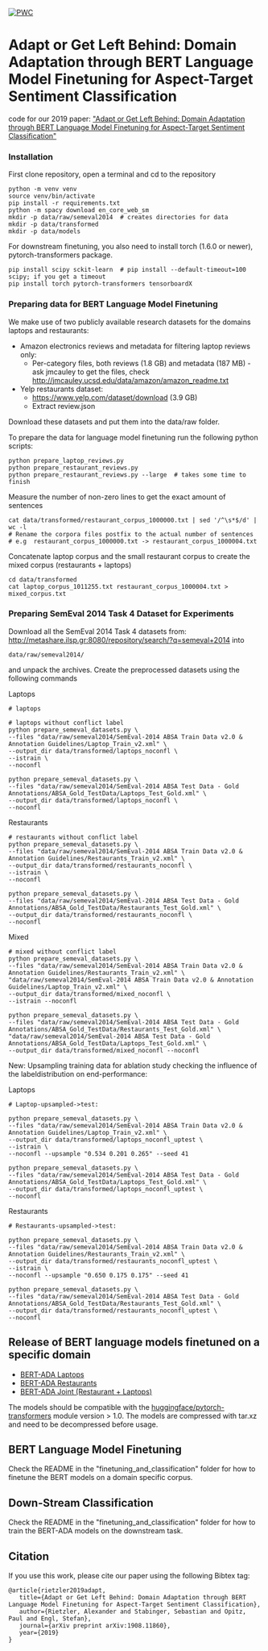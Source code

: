 [![PWC](https://img.shields.io/endpoint.svg?url=https://paperswithcode.com/badge/adapt-or-get-left-behind-domain-adaptation/aspect-based-sentiment-analysis-on-semeval)](https://paperswithcode.com/sota/aspect-based-sentiment-analysis-on-semeval?p=adapt-or-get-left-behind-domain-adaptation)

# Adapt or Get Left Behind: Domain Adaptation through BERT Language Model Finetuning for Aspect-Target Sentiment Classification
code for our 2019 paper: ["Adapt or Get Left Behind:
Domain Adaptation through BERT Language Model Finetuning for Aspect-Target Sentiment Classification"](https://arxiv.org/abs/1908.11860)

### Installation
First clone repository, open a terminal and cd to the repository
    
    python -m venv venv
    source venv/bin/activate
    pip install -r requirements.txt
    python -m spacy download en_core_web_sm
    mkdir -p data/raw/semeval2014  # creates directories for data
    mkdir -p data/transformed
    mkdir -p data/models
    

For downstream finetuning, you also need to install torch  (1.6.0 or newer), pytorch-transformers package.

    pip install scipy sckit-learn  # pip install --default-timeout=100 scipy; if you get a timeout
    pip install torch pytorch-transformers tensorboardX

    
### Preparing data for BERT Language Model Finetuning

We make use of two publicly available research datasets
for the domains laptops and restaurants:

* Amazon electronics reviews and metadata for filtering laptop reviews only:
    * Per-category files, both reviews (1.8 GB) and metadata (187 MB) - ask jmcauley to get the files, 
    check http://jmcauley.ucsd.edu/data/amazon/amazon_readme.txt
* Yelp restaurants dataset:
    * https://www.yelp.com/dataset/download (3.9 GB)
    * Extract review.json

Download these datasets and put them into the data/raw folder.

To prepare the data for language model finetuning run the following python scripts:

    python prepare_laptop_reviews.py
    python prepare_restaurant_reviews.py
    python prepare_restaurant_reviews.py --large  # takes some time to finish

Measure the number of non-zero lines to get the exact amount of sentences
    
    cat data/transformed/restaurant_corpus_1000000.txt | sed '/^\s*$/d' | wc -l
    # Rename the corpora files postfix to the actual number of sentences
    # e.g  restaurant_corpus_1000000.txt -> restaurant_corpus_1000004.txt

Concatenate laptop corpus and the small restaurant corpus to create the mixed corpus (restaurants + laptops)

    cd data/transformed
    cat laptop_corpus_1011255.txt restaurant_corpus_1000004.txt > mixed_corpus.txt

### Preparing SemEval 2014 Task 4 Dataset for Experiments

Download all the SemEval 2014 Task 4 datasets from:
<http://metashare.ilsp.gr:8080/repository/search/?q=semeval+2014>
into 

    data/raw/semeval2014/

and unpack the archives.
Create the preprocessed datasets using the following commands
 
Laptops

    # laptops
    
    # laptops without conflict label
    python prepare_semeval_datasets.py \
    --files "data/raw/semeval2014/SemEval-2014 ABSA Train Data v2.0 & Annotation Guidelines/Laptop_Train_v2.xml" \
    --output_dir data/transformed/laptops_noconfl \
    --istrain \
    --noconfl
    
    python prepare_semeval_datasets.py \
    --files "data/raw/semeval2014/SemEval-2014 ABSA Test Data - Gold Annotations/ABSA_Gold_TestData/Laptops_Test_Gold.xml" \
    --output_dir data/transformed/laptops_noconfl \
    --noconfl
    
Restaurants
    
    # restaurants without conflict label
    python prepare_semeval_datasets.py \
    --files "data/raw/semeval2014/SemEval-2014 ABSA Train Data v2.0 & Annotation Guidelines/Restaurants_Train_v2.xml" \
    --output_dir data/transformed/restaurants_noconfl \
    --istrain \
    --noconfl
    
    python prepare_semeval_datasets.py \
    --files "data/raw/semeval2014/SemEval-2014 ABSA Test Data - Gold Annotations/ABSA_Gold_TestData/Restaurants_Test_Gold.xml" \
    --output_dir data/transformed/restaurants_noconfl \
    --noconfl

Mixed

    # mixed without conflict label
    python prepare_semeval_datasets.py \
    --files "data/raw/semeval2014/SemEval-2014 ABSA Train Data v2.0 & Annotation Guidelines/Restaurants_Train_v2.xml" \
    "data/raw/semeval2014/SemEval-2014 ABSA Train Data v2.0 & Annotation Guidelines/Laptop_Train_v2.xml" \
    --output_dir data/transformed/mixed_noconfl \
    --istrain --noconfl
    
    python prepare_semeval_datasets.py \
    --files "data/raw/semeval2014/SemEval-2014 ABSA Test Data - Gold Annotations/ABSA_Gold_TestData/Restaurants_Test_Gold.xml" \
    "data/raw/semeval2014/SemEval-2014 ABSA Test Data - Gold Annotations/ABSA_Gold_TestData/Laptops_Test_Gold.xml" \
    --output_dir data/transformed/mixed_noconfl --noconfl

New: Upsampling training data for ablation study checking the influence of the labeldistribution on end-performance:

Laptops 

    # Laptop-upsampled->test:

    python prepare_semeval_datasets.py \
    --files "data/raw/semeval2014/SemEval-2014 ABSA Train Data v2.0 & Annotation Guidelines/Laptop_Train_v2.xml" \
    --output_dir data/transformed/laptops_noconfl_uptest \
    --istrain \
    --noconfl --upsample "0.534 0.201 0.265" --seed 41
    
    python prepare_semeval_datasets.py \
    --files "data/raw/semeval2014/SemEval-2014 ABSA Test Data - Gold Annotations/ABSA_Gold_TestData/Laptops_Test_Gold.xml" \
    --output_dir data/transformed/laptops_noconfl_uptest \
    --noconfl

Restaurants

    # Restaurants-upsampled->test:

    python prepare_semeval_datasets.py \
    --files "data/raw/semeval2014/SemEval-2014 ABSA Train Data v2.0 & Annotation Guidelines/Restaurants_Train_v2.xml" \
    --output_dir data/transformed/restaurants_noconfl_uptest \
    --istrain \
    --noconfl --upsample "0.650 0.175 0.175" --seed 41
    
    python prepare_semeval_datasets.py \
    --files "data/raw/semeval2014/SemEval-2014 ABSA Test Data - Gold Annotations/ABSA_Gold_TestData/Restaurants_Test_Gold.xml" \
    --output_dir data/transformed/restaurants_noconfl_uptest \
    --noconfl

## Release of BERT language models finetuned on a specific domain

* [BERT-ADA Laptops](https://drive.google.com/file/d/1I2hOyi120Fwn2cApfVwjaOw782IGjWS8/view?usp=sharing)
* [BERT-ADA Restaurants](https://drive.google.com/file/d/1DmVrhKQx74p1U5c7oq6qCTVxGIpgvp1c/view?usp=sharing)
* [BERT-ADA Joint (Restaurant + Laptops)](https://drive.google.com/file/d/1LqscXdlzKxx7XPPcWXRGRwgM8agnH4kM/view?usp=sharing)

The models should be compatible with the [huggingface/pytorch-transformers](https://github.com/huggingface/pytorch-transformers) module version > 1.0.
The models are compressed with tar.xz and need to be decompressed before usage.


## BERT Language Model Finetuning


Check the README in the "finetuning_and_classification" folder for how to finetune the BERT models
on a domain specific corpus.

## Down-Stream Classification

Check the README in the "finetuning_and_classification" folder for how to train the BERT-ADA models
on the downstream task.

## Citation

If you use this work, please cite our paper using the following Bibtex tag:

    @article{rietzler2019adapt,
       title={Adapt or Get Left Behind: Domain Adaptation through BERT Language Model Finetuning for Aspect-Target Sentiment Classification},
       author={Rietzler, Alexander and Stabinger, Sebastian and Opitz, Paul and Engl, Stefan},
       journal={arXiv preprint arXiv:1908.11860},
       year={2019}
    }
